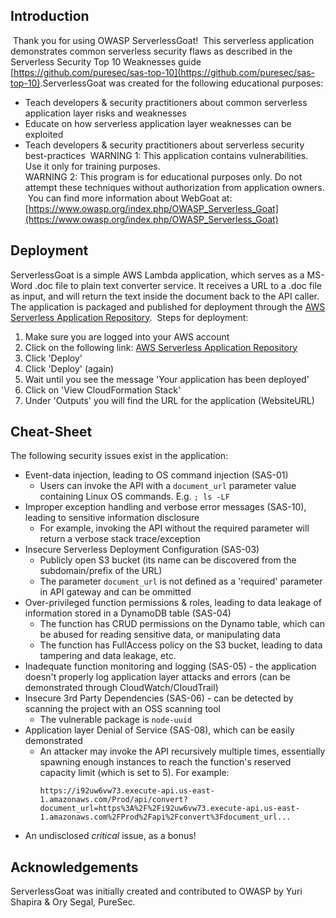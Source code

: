 ## Introduction ##
​
Thank you for using OWASP ServerlessGoat!
​
This serverless application demonstrates common serverless security flaws as described in the Serverless Security Top 10 Weaknesses guide [https://github.com/puresec/sas-top-10](https://github.com/puresec/sas-top-10).
​
ServerlessGoat was created for the following educational purposes:
* Teach developers & security practitioners about common serverless application layer risks and weaknesses 
* Educate on how serverless application layer weaknesses can be exploited
* Teach developers & security practitioners about serverless security best-practices
​
WARNING 1: This application contains vulnerabilities. Use it only for training purposes.  
WARNING 2: This program is for educational purposes only. Do not attempt these techniques without authorization from application owners.
​
You can find more information about WebGoat at: [https://www.owasp.org/index.php/OWASP_Serverless_Goat](https://www.owasp.org/index.php/OWASP_Serverless_Goat)
​
## Deployment ##
ServerlessGoat is a simple AWS Lambda application, which serves as a MS-Word .doc file to plain text converter service. It receives a URL to a .doc file as input, and will return the text inside the document back to the API caller.
​
The application is packaged and published for deployment through the [AWS Serverless Application Repository](https://serverlessrepo.aws.amazon.com/applications/arn:aws:serverlessrepo:us-east-1:761130837472:applications~serverless-goat).
​
Steps for deployment:
1. Make sure you are logged into your AWS account
2. Click on the following link: [AWS Serverless Application Repository](https://serverlessrepo.aws.amazon.com/applications/arn:aws:serverlessrepo:us-east-1:761130837472:applications~serverless-goat)
3. Click 'Deploy'
4. Click 'Deploy' (again)
5. Wait until you see the message 'Your application has been deployed'
6. Click on 'View CloudFormation Stack'
7. Under 'Outputs' you will find the URL for the application (WebsiteURL)
​
## Cheat-Sheet ##
The following security issues exist in the application:
​
* Event-data injection, leading to OS command injection (SAS-01)
  * Users can invoke the API with a `document_url` parameter value containing Linux OS commands. E.g. `; ls -LF`
* Improper exception handling and verbose error messages (SAS-10), leading to sensitive information disclosure
  * For example, invoking the API without the required parameter will return a verbose stack trace/exception
* Insecure Serverless Deployment Configuration (SAS-03)
  * Publicly open S3 bucket (its name can be discovered from the subdomain/prefix of the URL)
  * The parameter `document_url` is not defined as a 'required' parameter in API gateway and can be ommitted
* Over-privileged function permissions & roles, leading to data leakage of information stored in a DynamoDB table (SAS-04)
  * The function has CRUD permissions on the Dynamo table, which can be abused for reading sensitive data, or manipulating data
  * The function has FullAccess policy on the S3 bucket, leading to data tampering and data leakage, etc.
* Inadequate function monitoring and logging (SAS-05) - the application doesn't properly log application layer attacks and errors (can be demonstrated through CloudWatch/CloudTrail)
* Insecure 3rd Party Dependencies (SAS-06) - can be detected by scanning the project with an OSS scanning tool
  * The vulnerable package is `node-uuid` 
* Application layer Denial of Service (SAS-08), which can be easily demonstrated
  * An attacker may invoke the API recursively multiple times, essentially spawning enough instances to reach the function's reserved capacity limit (which is set to 5). For example:
    ```
    https://i92uw6vw73.execute-api.us-east-1.amazonaws.com/Prod/api/convert?document_url=https%3A%2F%2Fi92uw6vw73.execute-api.us-east-1.amazonaws.com%2FProd%2Fapi%2Fconvert%3Fdocument_url...
    ``` 
* An undisclosed *critical* issue, as a bonus! 
​
## Acknowledgements ##
ServerlessGoat was initially created and contributed to OWASP by Yuri Shapira & Ory Segal, PureSec.
​